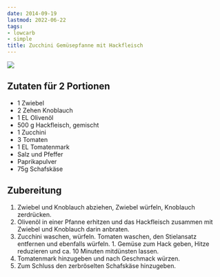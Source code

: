 ```yaml
---
date: 2014-09-19
lastmod: 2022-06-22
tags:
- lowcarb
- simple
title: Zucchini Gemüsepfanne mit Hackfleisch
---
```


![](/img/Zucchini-Gemüsepfanne-mit-Hackfleisch.jpg)

## Zutaten für 2 Portionen
- 1 Zwiebel
- 2 Zehen Knoblauch
- 1 EL Olivenöl
- 500 g Hackfleisch, gemischt
- 1 Zucchini
- 3 Tomaten
- 1 EL Tomatenmark
- Salz und Pfeffer
- Paprikapulver
- 75g Schafskäse

## Zubereitung
1. Zwiebel und Knoblauch abziehen, Zwiebel würfeln, Knoblauch zerdrücken.
1. Olivenöl in einer Pfanne erhitzen und das Hackfleisch zusammen mit Zwiebel und Knoblauch darin anbraten.
1. Zucchini waschen, würfeln. Tomaten waschen, den Stielansatz entfernen und ebenfalls würfeln. 1. Gemüse zum Hack geben, Hitze reduzieren und ca. 10 Minuten mitdünsten lassen.
1. Tomatenmark hinzugeben und nach Geschmack würzen.
1. Zum Schluss den zerbröselten Schafskäse hinzugeben.
